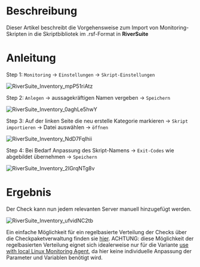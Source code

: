 # Beschreibung

Dieser Artikel beschreibt die Vorgehensweise zum Import von Monitoring-Skripten in die Skriptbibliotek im .rsf-Format in **RiverSuite**

# Anleitung

Step 1: `Monitoring` -> `Einstellungen` -> `Skript-Einstellungen`

![RiverSuite_Inventory_mpP51riAtz](https://user-images.githubusercontent.com/119604651/208198649-8543ac8f-75eb-4507-885b-5273fd50c944.png)

Step 2: `Anlegen` -> aussagekräftigen Namen vergeben -> `Speichern`

![RiverSuite_Inventory_0aghLe5hwY](https://user-images.githubusercontent.com/119604651/208199030-66ab091b-9cd5-4d0d-b9c7-244d6745a5b7.png)

Step 3: Auf der linken Seite die neu erstelle Kategorie markieren -> `Skript importieren` -> Datei auswählen -> `öffnen`

![RiverSuite_Inventory_NdD7FqIhii](https://user-images.githubusercontent.com/119604651/208201957-eecbfae9-8880-445b-a712-2aed136978ea.png)

Step 4: Bei Bedarf Anpassung des Skript-Namens -> `Exit-Codes` wie abgebildet übernehmen -> `Speichern`

![RiverSuite_Inventory_2IGrqNTg8v](https://user-images.githubusercontent.com/119604651/208199828-e5557027-cdc1-45d0-b0ad-a76cc72e1702.png)

# Ergebnis

Der Check kann nun jedem relevanten Server manuell hinzugefügt werden.

![RiverSuite_Inventory_ufvidNC2tb](https://user-images.githubusercontent.com/119604651/208202792-20a349d8-dc7e-45c4-8ce1-9bbee3332b23.png)



Ein einfache Möglichkeit für ein regelbasierte Verteilung der Checks über die Checkpaketverwaltung finden sie <a href="https://github.com/aconitas/3CX-Monitoring/blob/main/Scripts%20(use%20with%20local%20Linux%20Monitoring%20Agent)/Checkpaketverwaltung.md">hier</a>.
ACHTUNG: diese Möglichkeit der regelbasierten Verteilung eignet sich idealerweise nur für die Variante <a href="https://github.com/aconitas/3CX-Monitoring/tree/main/Scripts%20(use%20with%20local%20Linux%20Monitoring%20Agent)">use with local Linux Monitoring Agent</a>, da hier keine individuelle Anpassung der Parameter und Variablen benötigt wird.
